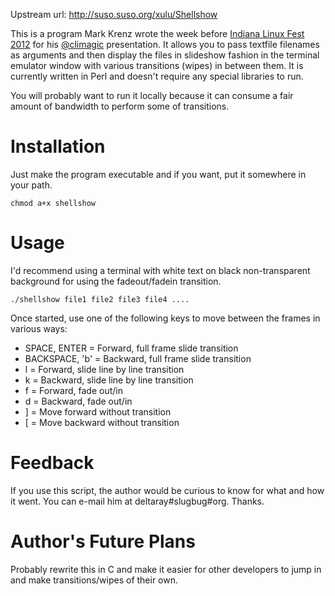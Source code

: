 Upstream url: http://suso.suso.org/xulu/Shellshow

This is a program Mark Krenz wrote the week before
[Indiana Linux Fest 2012](http://www.indianalinux.org/) for his
[@climagic](http://www.climagic.org/) presentation. It allows you to pass
textfile filenames as arguments and then display the files in slideshow fashion
in the terminal emulator window with various transitions (wipes) in between
them. It is currently written in Perl and doesn't require any special libraries
to run.

You will probably want to run it locally because it can consume a fair amount
of bandwidth to perform some of transitions. 

Installation
============

Just make the program executable and if you want, put it somewhere in your path.

    chmod a+x shellshow

Usage
=====

I'd recommend using a terminal with white text on black non-transparent
background for using the fadeout/fadein transition.

    ./shellshow file1 file2 file3 file4 ....

Once started, use one of the following keys to move between the frames in
various ways:

* SPACE, ENTER = Forward, full frame slide transition
* BACKSPACE, 'b' = Backward, full frame slide transition
* l = Forward, slide line by line transition
* k = Backward, slide line by line transition
* f = Forward, fade out/in
* d = Backward, fade out/in 
* ] = Move forward without transition
* [ = Move backward without transition

Feedback
========

If you use this script, the author would be curious to know for what and how
it went. You can e-mail him at deltaray#slugbug#org. Thanks.

Author's Future Plans
=====================

Probably rewrite this in C and make it easier for other developers to jump in
and make transitions/wipes of their own. 
